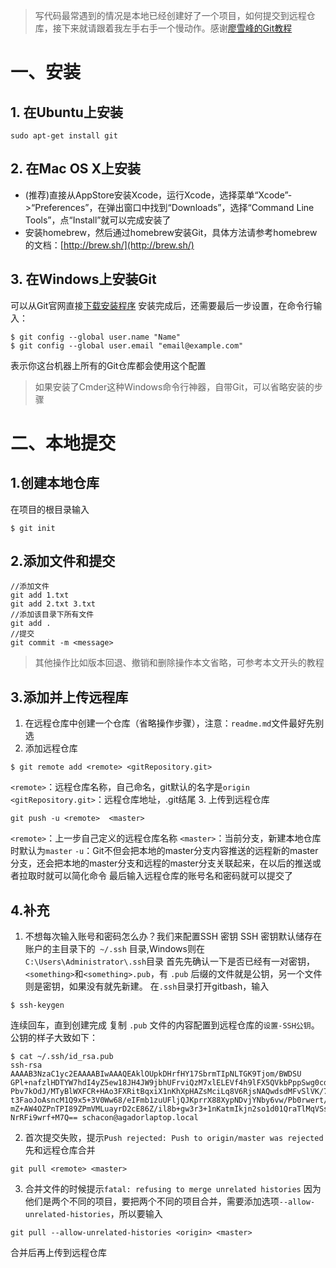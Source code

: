 > 写代码最常遇到的情况是本地已经创建好了一个项目，如何提交到远程仓库，接下来就请跟着我左手右手一个慢动作。感谢[廖雪峰的Git教程
](https://www.liaoxuefeng.com/wiki/0013739516305929606dd18361248578c67b8067c8c017b000)

# 一、安装
## 1. 在Ubuntu上安装
```
sudo apt-get install git
```
## 2. 在Mac OS X上安装
- (推荐)直接从AppStore安装Xcode，运行Xcode，选择菜单“Xcode”->“Preferences”，在弹出窗口中找到“Downloads”，选择“Command Line Tools”，点“Install”就可以完成安装了
- 安装homebrew，然后通过homebrew安装Git，具体方法请参考homebrew的文档：[http://brew.sh/](http://brew.sh/)
## 3. 在Windows上安装Git
可以从Git官网直接[下载安装程序](https://git-scm.com/downloads)
安装完成后，还需要最后一步设置，在命令行输入：
```
$ git config --global user.name "Name"
$ git config --global user.email "email@example.com"
```
表示你这台机器上所有的Git仓库都会使用这个配置
> 如果安装了Cmder这种Windows命令行神器，自带Git，可以省略安装的步骤

# 二、本地提交
## 1.创建本地仓库
在项目的根目录输入
```
$ git init
```
## 2.添加文件和提交
```
//添加文件
git add 1.txt
git add 2.txt 3.txt
//添加该目录下所有文件
git add .
//提交
git commit -m <message>
```
> 其他操作比如版本回退、撤销和删除操作本文省略，可参考本文开头的教程

## 3.添加并上传远程库
1. 在远程仓库中创建一个仓库（省略操作步骤），注意：`readme.md`文件最好先别选
2. 添加远程仓库
```
$ git remote add <remote> <gitRepository.git>
```
`<remote>`：远程仓库名称，自己命名，git默认的名字是`origin`
`<gitRepository.git>`：远程仓库地址，.git结尾
3. 上传到远程仓库
```
git push -u <remote>  <master>
```
`<remote>`：上一步自己定义的远程仓库名称
`<master>`：当前分支，新建本地仓库时默认为`master`
`-u`：Git不但会把本地的master分支内容推送的远程新的master分支，还会把本地的master分支和远程的master分支关联起来，在以后的推送或者拉取时就可以简化命令
最后输入远程仓库的账号名和密码就可以提交了
## 4.补充
1. 不想每次输入账号和密码怎么办？我们来配置SSH 密钥
SSH 密钥默认储存在账户的主目录下的` ~/.ssh` 目录,Windows则在`C:\Users\Administrator\.ssh`目录
首先先确认一下是否已经有一对密钥，`<something>`和`<something>.pub`，有 `.pub` 后缀的文件就是公钥，另一个文件则是密钥，如果没有就先新建。
在`.ssh`目录打开gitbash，输入
```
$ ssh-keygen
```
连续回车，直到创建完成
复制 `.pub` 文件的内容配置到远程仓库的`设置-SSH公钥`。公钥的样子大致如下：
```
$ cat ~/.ssh/id_rsa.pub
ssh-rsa AAAAB3NzaC1yc2EAAAABIwAAAQEAklOUpkDHrfHY17SbrmTIpNLTGK9Tjom/BWDSU
GPl+nafzlHDTYW7hdI4yZ5ew18JH4JW9jbhUFrviQzM7xlELEVf4h9lFX5QVkbPppSwg0cda3
Pbv7kOdJ/MTyBlWXFCR+HAo3FXRitBqxiX1nKhXpHAZsMciLq8V6RjsNAQwdsdMFvSlVK/7XA
t3FaoJoAsncM1Q9x5+3V0Ww68/eIFmb1zuUFljQJKprrX88XypNDvjYNby6vw/Pb0rwert/En
mZ+AW4OZPnTPI89ZPmVMLuayrD2cE86Z/il8b+gw3r3+1nKatmIkjn2so1d01QraTlMqVSsbx
NrRFi9wrf+M7Q== schacon@agadorlaptop.local
```
2. 首次提交失败，提示`Push rejected: Push to origin/master was rejected`
先和远程仓库合并
```
git pull <remote> <master>
```
3. 合并文件的时候提示`fatal: refusing to merge unrelated histories`
因为他们是两个不同的项目，要把两个不同的项目合并，需要添加选项`--allow-unrelated-histories`，所以要输入
```
git pull --allow-unrelated-histories <origin> <master>
```
合并后再上传到远程仓库